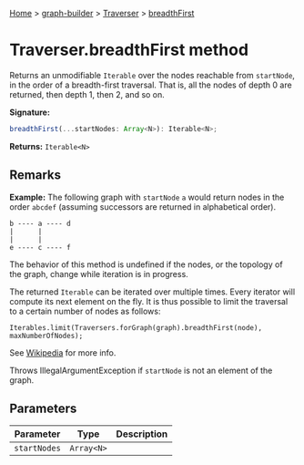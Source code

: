 [Home](./index) &gt; [graph-builder](./graph-builder.md) &gt; [Traverser](./graph-builder.traverser.md) &gt; [breadthFirst](./graph-builder.traverser.breadthfirst.md)

# Traverser.breadthFirst method

Returns an unmodifiable `Iterable` over the nodes reachable from `startNode`<!-- -->, in the order of a breadth-first traversal. That is, all the nodes of depth 0 are returned, then depth 1, then 2, and so on.

**Signature:**
```javascript
breadthFirst(...startNodes: Array<N>): Iterable<N>;
```
**Returns:** `Iterable<N>`

## Remarks

<b>Example:</b> The following graph with `startNode` `a` would return nodes in the order `abcdef` (assuming successors are returned in alphabetical order).
```
b ---- a ---- d
|      |
|      |
e ---- c ---- f

```
The behavior of this method is undefined if the nodes, or the topology of the graph, change while iteration is in progress.

The returned `Iterable` can be iterated over multiple times. Every iterator will compute its next element on the fly. It is thus possible to limit the traversal to a certain number of nodes as follows:
```
Iterables.limit(Traversers.forGraph(graph).breadthFirst(node), maxNumberOfNodes);

```
See <a href="https://en.wikipedia.org/wiki/Breadth-first_search">Wikipedia</a> for more info.

Throws IllegalArgumentException if `startNode` is not an element of the graph.

## Parameters

|  Parameter | Type | Description |
|  --- | --- | --- |
|  `startNodes` | `Array<N>` |  |

